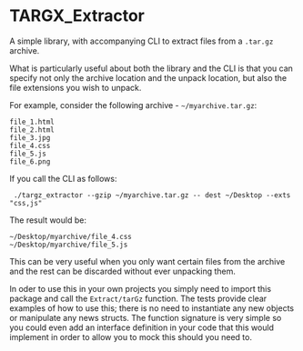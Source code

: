 # TARGX_Extractor

A simple library, with accompanying CLI to extract files from a `.tar.gz` archive.

What is particularly useful about both the library and the CLI is that you can specify not only the archive location and the unpack location, but also the file extensions you wish to unpack.

For example, consider the following archive - `~/myarchive.tar.gz`:
```
file_1.html
file_2.html
file_3.jpg
file_4.css
file_5.js
file_6.png
```
If you call the CLI as follows:

` ./targz_extractor --gzip ~/myarchive.tar.gz -- dest ~/Desktop --exts "css,js"`

The result would be:
```
~/Desktop/myarchive/file_4.css
~/Desktop/myarchive/file_5.js
```

This can be very useful when you only want certain files from the archive and the rest can be discarded without ever unpacking them.

In oder to use this in your own projects you simply need to import this package and call the `Extract/tarGz` function. The tests provide clear examples of how to use this; there is no need to instantiate any new objects or manipulate any news structs. The function signature is very simple so you could even add an interface definition in your code that this would implement in order to allow you to mock this should you need to.